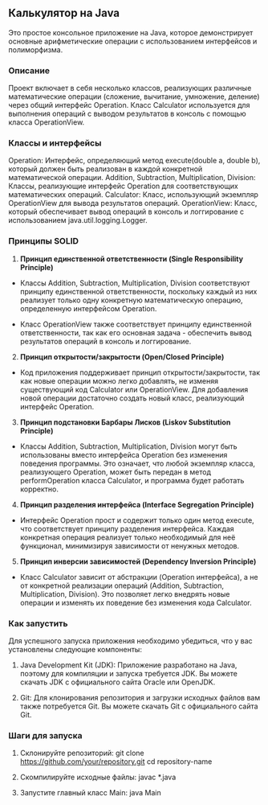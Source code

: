 ## Калькулятор на Java
Это простое консольное приложение на Java, которое демонстрирует основные арифметические операции с использованием интерфейсов и полиморфизма.

### Описание
Проект включает в себя несколько классов, реализующих различные математические операции (сложение, вычитание, умножение, деление) через общий интерфейс Operation. Класс Calculator используется для выполнения операций с выводом результатов в консоль с помощью класса OperationView.

### Классы и интерфейсы
Operation: Интерфейс, определяющий метод execute(double a, double b), который должен быть реализован в каждой конкретной математической операции.
Addition, Subtraction, Multiplication, Division: Классы, реализующие интерфейс Operation для соответствующих математических операций.
Calculator: Класс, использующий экземпляр OperationView для вывода результатов операций.
OperationView: Класс, который обеспечивает вывод операций в консоль и логгирование с использованием java.util.logging.Logger.

### Принципы SOLID
1. **Принцип единственной ответственности (Single Responsibility Principle)**

- Классы Addition, Subtraction, Multiplication, Division соответствуют принципу единственной ответственности, поскольку каждый из них реализует только одну конкретную математическую операцию, определенную интерфейсом Operation.

- Класс OperationView также соответствует принципу единственной ответственности, так как его основная задача - обеспечить вывод результатов операций в консоль и логгирование.

2. **Принцип открытости/закрытости (Open/Closed Principle)**
- Код приложения поддерживает принцип открытости/закрытости, так как новые операции можно легко добавлять, не изменяя существующий код Calculator или OperationView. Для добавления новой операции достаточно создать новый класс, реализующий интерфейс Operation.
3. **Принцип подстановки Барбары Лисков (Liskov Substitution Principle)**
- Классы Addition, Subtraction, Multiplication, Division могут быть использованы вместо интерфейса Operation без изменения поведения программы. Это означает, что любой экземпляр класса, реализующего Operation, может быть передан в метод performOperation класса Calculator, и программа будет работать корректно.
4. **Принцип разделения интерфейса (Interface Segregation Principle)**
- Интерфейс Operation прост и содержит только один метод execute, что соответствует принципу разделения интерфейса. Каждая конкретная операция реализует только необходимый для неё функционал, минимизируя зависимости от ненужных методов.
5. **Принцип инверсии зависимостей (Dependency Inversion Principle)**
- Класс Calculator зависит от абстракции (Operation интерфейса), а не от конкретной реализации операций (Addition, Subtraction, Multiplication, Division). Это позволяет легко внедрять новые операции и изменять их поведение без изменения кода Calculator.

### Как запустить
Для успешного запуска приложения необходимо убедиться, что у вас установлены следующие компоненты:

1. Java Development Kit (JDK): Приложение разработано на Java, поэтому для компиляции и запуска требуется JDK. Вы можете скачать JDK с официального сайта Oracle или OpenJDK.

2. Git: Для клонирования репозитория и загрузки исходных файлов вам также потребуется Git. Вы можете скачать Git с официального сайта Git.

### Шаги для запуска
1. Склонируйте репозиторий:
git clone https://github.com/your/repository.git
cd repository-name

2. Скомпилируйте исходные файлы:
javac *.java

3. Запустите главный класс Main:
java Main
